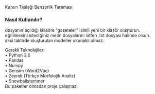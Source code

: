 Kanun Taslağı Benzerlik Taraması
<h3>Nasıl Kullanılır?</h3>
dosyanın açıldığı klasöre "gazeteler" isimli yeni bir klasör oluşturun.
eğitilmesini istediğiniz metin dosyalarını lütfen .txt dosyası halinde olsun. aksi taktirde oluşturulan modeller okunaklı olmaz.

Gerekli Teknolojiler: <br>
•	Python 3.0 <br>
•	Pandas <br>
•	Numpy <br>
•	Gensim (Word2Vac) <br>
•	Zeyrek (Türkçe Morfolojik Analiz) <br>
•	Snowballstemmer <br>
Bu paketler olmadan proje çalışmaz.
